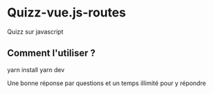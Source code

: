 # Quizz-vue.js-routes
Quizz sur javascript 

## Comment l'utiliser ? 
yarn install
yarn dev

Une bonne réponse par questions et un temps illimité pour y répondre

